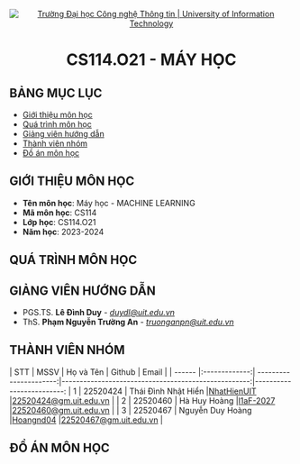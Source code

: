 <p align="center">
  <a href="https://www.uit.edu.vn/" title="Trường Đại học Công nghệ Thông tin" style="border: 5;">
    <img src="https://i.imgur.com/WmMnSRt.png" alt="Trường Đại học Công nghệ Thông tin | University of Information Technology">
  </a>
</p>

<h1 align="center"><b>CS114.O21 - MÁY HỌC</b></h1>

## BẢNG MỤC LỤC
* [ Giới thiệu môn học](#gioithieumonhoc)
* [ Quá trình môn học](#quatrinh)
* [ Giảng viên hướng dẫn](#giangvien)
* [ Thành viên nhóm](#thanhvien)
* [ Đồ án môn học](#doan)

## GIỚI THIỆU MÔN HỌC
<a name="gioithieumonhoc"></a>
* **Tên môn học**: Máy học - MACHINE LEARNING
* **Mã môn học**: CS114
* **Lớp học**: CS114.O21
* **Năm học**: 2023-2024

## QUÁ TRÌNH MÔN HỌC
<a name="quatrinh"></a>

## GIẢNG VIÊN HƯỚNG DẪN
<a name="giangvien"></a>
* PGS.TS. **Lê Đình Duy** - *duydl@uit.edu.vn*
* ThS. **Phạm Nguyễn Trường An** - *truonganpn@uit.edu.vn*

## THÀNH VIÊN NHÓM
<a name="thanhvien"></a>
| STT    | MSSV          | Họ và Tên              | Github                                              | Email                   |
| ------ |:-------------:| ----------------------:|----------------------------------------------------:|-------------------------:
| 1      | 22520424      | Thái Đình Nhật Hiển    |[NhatHienUIT](https://github.com/NhatHienUIT)        |22520424@gm.uit.edu.vn   |
| 2      | 22520460      | Hà Huy Hoàng           |[l1aF-2027](https://github.com/l1aF-2027)            |22520460@gm.uit.edu.vn   |
| 3      | 22520467      | Nguyễn Duy Hoàng       |[Hoangnd04](https://github.com/Hoangnd04)          |22520467@gm.uit.edu.vn   |

## ĐỒ ÁN MÔN HỌC
<a name="doan"></a>
